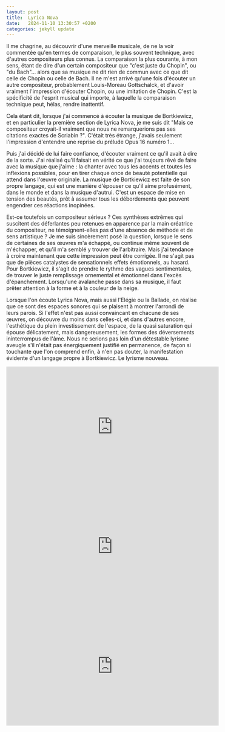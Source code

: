 ```yaml
---
layout: post
title:  Lyrica Nova
date:   2024-11-10 13:30:57 +0200
categories: jekyll update
---
```


Il me chagrine, au découvrir d'une merveille musicale, de ne la voir commentée qu'en termes de comparaison, le plus souvent technique, avec d'autres compositeurs plus connus. La comparaison la plus courante, à mon sens, étant de dire d'un certain compositeur que "c'est juste du Chopin", ou "du Bach"... alors que sa musique ne dit rien de commun avec ce que dit celle de Chopin ou celle de Bach. Il ne m'est arrivé qu'une fois d'écouter un autre compositeur, probablement Louis-Moreau Gottschalck, et d'avoir vraiment l'impression d'écouter Chopin, ou une imitation de Chopin. C'est la spécificité de l'esprit musical qui importe, à laquelle la comparaison technique peut, hélas, rendre inattentif.

Cela étant dit, lorsque j'ai commencé à écouter la musique de Bortkiewicz, et en particulier la première section de Lyrica Nova, je me suis dit "Mais ce compositeur croyait-il vraiment que nous ne remarquerions pas ses citations exactes de Scriabin ?". C'était très étrange, j'avais seulement l'impression d'entendre une reprise du prélude Opus 16 numéro 1...

Puis j'ai décidé de lui faire confiance, d'écouter vraiment ce qu'il avait à dire de la sorte. J'ai réalisé qu'il faisait en vérité ce que j'ai toujours rêvé de faire avec la musique que j'aime : la chanter avec tous les accents et toutes les inflexions possibles, pour en tirer chaque once de beauté potentielle qui attend dans l'œuvre originale. La musique de Bortkiewicz est faite de son propre langage, qui est une manière d'épouser ce qu'il aime profusément, dans le monde et dans la musique d'autrui. C'est un espace de mise en tension des beautés, prêt à assumer tous les débordements que peuvent engendrer ces réactions inopinées.

Est-ce toutefois un compositeur sérieux ? Ces synthèses extrêmes qui suscitent des déferlantes peu retenues en apparence par la main créatrice du compositeur, ne témoignent-elles pas d'une absence de méthode et de sens artistique ? Je me suis sincèrement posé la question, lorsque le sens de certaines de ses œuvres m'a échappé, ou continue même souvent de m'échapper, et qu'il m'a semblé y trouver de l'arbitraire. Mais j'ai tendance à croire maintenant que cette impression peut être corrigée. Il ne s'agit pas que de pièces catalystes de sensationnels effets émotionnels, au hasard. Pour Bortkiewicz, il s'agit de prendre le rythme des vagues sentimentales, de trouver le juste remplissage ornemental et émotionnel dans l'excès d'épanchement. Lorsqu'une avalanche passe dans sa musique, il faut prêter attention à la forme et à la couleur de la neige.

Lorsque l'on écoute Lyrica Nova, mais aussi l'Elégie ou la Ballade, on réalise que ce sont des espaces sonores qui se plaisent à montrer l'arrondi de leurs parois. Si l'effet n'est pas aussi convaincant en chacune de ses œuvres, on découvre du moins dans celles-ci, et dans d'autres encore, l'esthétique du plein investissement de l'espace, de la quasi saturation qui épouse délicatement, mais dangereusement, les formes des déversements ininterrompus de l'âme. Nous ne serions pas loin d'un détestable lyrisme aveugle s'il n'était pas énergiquement justifié en permanence, de façon si touchante que l'on comprend enfin, à n'en pas douter, la manifestation évidente d'un langage propre à Bortkiewicz. Le lyrisme nouveau.

<iframe width="560" height="315" src="https://www.youtube.com/embed/vdd5xVHyY_0?si=sQwfK7lgnZj3uvlo" title="YouTube video player" frameborder="0" allow="accelerometer; autoplay; clipboard-write; encrypted-media; gyroscope; picture-in-picture; web-share" referrerpolicy="strict-origin-when-cross-origin" allowfullscreen></iframe>

<iframe width="560" height="315" src="https://www.youtube.com/embed/6XzW_upL26o?si=BB-mJ5rHsKtNgQzT" title="YouTube video player" frameborder="0" allow="accelerometer; autoplay; clipboard-write; encrypted-media; gyroscope; picture-in-picture; web-share" referrerpolicy="strict-origin-when-cross-origin" allowfullscreen></iframe>

<iframe width="560" height="315" src="https://www.youtube.com/embed/edNRFEu-6GI?si=rUNkgFSuJmUjQtfY" title="YouTube video player" frameborder="0" allow="accelerometer; autoplay; clipboard-write; encrypted-media; gyroscope; picture-in-picture; web-share" referrerpolicy="strict-origin-when-cross-origin" allowfullscreen></iframe>